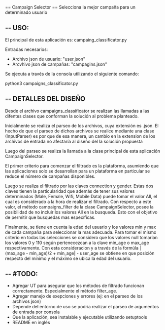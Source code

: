 == Campaign Selector ==
Selecciona la mejor campaña para un determinado usuario

--
USO:
--
El principal de esta aplicación es: campaing_classificator.py

Entradas necesarios:
* Archivo json de usuario: "user.json"
* Arcvhivo json de campañas: "campagins.json"

Se ejecuta a través de la consola utilizando el siguiente comando:

python3 campaigns_classificator.py

--
DETALLES DEL DISEÑO
--
Desde el archivo campaigns_classificator se realizan las llamadas a las difentes clases que conforman
la solución al problema planteado.

Inicialmente se realiza el parseo de los archivos, cuya extensión es .json. El hecho de que el parseo
de dichos archivos se realice mediante una clase (InputParser) es por que de esa manera, un cambio en la
extension de los archivos de entrada no afectaría al diseño del la solución propuesta

Luego del parseo se realiza la llamada a la clase principal de esta aplicación CampaignSelector.

El primer criterio para comenzar el filtrado es la plataforma, asumiendo que las aplicaciones solo
se desarrollan para un plataforma en particular se reduce el número de campañas disponibles.

Luego se realiza el filtrado por las claves connection y gender. Estas dos claves tienen la particularidad que
además de tener sus valores determinados (Male, Female, Wifi, Mobile Data) puede tomar el valor All, el
cual es considerado a la hora de realizar el filtrado. Con respecto a este valor, el método campaigns_filter de
la clase CampaignSelector, posee la posibilidad de no incluir los valores All en la busqueda. Esto con el
objetivo de permitir que busquedas mas específicas.

Finalmente, se tiene en cuenta la edad del usuario y los valores min y max de cada campaña para seleccionar
la mas adecuada. Para tomar el mismo criterio en todas las selecciones se considero que los valores null tomarían
los valores 0 y 110 según pertenecezcan a la clave min_age o max_age respectivamente. Con esta consideracion y
a través de la formúla  |(max_age - min_age)/2 + min_age| - user_age se obtiene en que posición respecto del mínimo
 y el máximo se ubica la edad del usuario.

--
 #TODO:
--
 * Agregar UT para asegurar que los métodos de filtrado funcionan correctamente. Especialmente
  el método filter_age.
 * Agregar manejo de exepciones y errores (ej: en el parseo de los archivos json)
 * Depende del entorno de uso se podría realizar el parseo de argumentos de entrada por consola
 * Que la aplicación, sea instalable y ejecutable utilizando setuptools
 * README en inglés